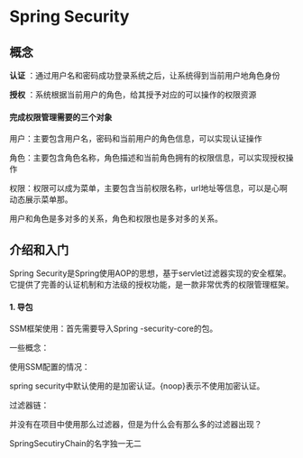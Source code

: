 # Spring Security

## 概念

**认证** ：通过用户名和密码成功登录系统之后，让系统得到当前用户地角色身份

**授权** ：系统根据当前用户的角色，给其授予对应的可以操作的权限资源



#### 完成权限管理需要的三个对象

用户：主要包含用户名，密码和当前用户的角色信息，可以实现认证操作

角色：主要包含角色名称，角色描述和当前角色拥有的权限信息，可以实现授权操作

权限：权限可以成为菜单，主要包含当前权限名称，url地址等信息，可以是心啊动态展示菜单那。

用户和角色是多对多的关系，角色和权限也是多对多的关系。

## 介绍和入门

Spring Security是Spring使用AOP的思想，基于servlet过滤器实现的安全框架。它提供了完善的认证机制和方法级的授权功能，是一款非常优秀的权限管理框架。

#### 1. 导包

SSM框架使用：首先需要导入Spring -security-core的包。











一些概念：

使用SSM配置的情况：

spring security中默认使用的是加密认证。{noop}表示不使用加密认证。

过滤器链：

并没有在项目中使用那么过滤器，但是为什么会有那么多的过滤器出现？

SpringSecutiryChain的名字独一无二



